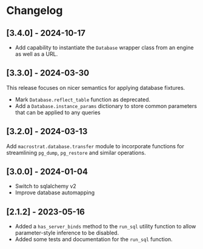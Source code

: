 # Changelog

## [3.4.0] - 2024-10-17

- Add capability to instantiate the `Database` wrapper class from an engine as
  well as a URL.

## [3.3.0] - 2024-03-30

This release focuses on nicer semantics for applying database fixtures.

- Mark `Database.reflect_table` function as deprecated.
- Add a `Database.instance_params` dictionary to store common parameters that
  can be applied to any queries

## [3.2.0] - 2024-03-13

Add `macrostrat.database.transfer` module to incorporate functions for
streamlining `pg_dump`, `pg_restore` and similar operations.

## [3.0.0] - 2024-01-04

- Switch to sqlalchemy v2
- Improve database automapping

## [2.1.2] - 2023-05-16

- Added a `has_server_binds` method to the `run_sql` utility function to allow
  parameter-style inference to be disabled.
- Added some tests and documentation for the `run_sql` function.
